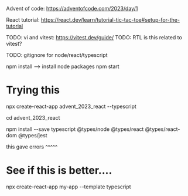 Advent of code: https://adventofcode.com/2023/day/1

React tutorial: https://react.dev/learn/tutorial-tic-tac-toe#setup-for-the-tutorial

TODO: vi and vitest: https://vitest.dev/guide/
TODO: RTL is this related to vitest?

TODO: gitignore for node/react/typescript

npm install --> install node packages
npm start

# Trying this
npx create-react-app advent_2023_react --typescript

cd advent_2023_react

npm install --save typescript @types/node @types/react @types/react-dom @types/jest

this gave errors ^^^^^

# See if this is better....

npx create-react-app my-app --template typescript